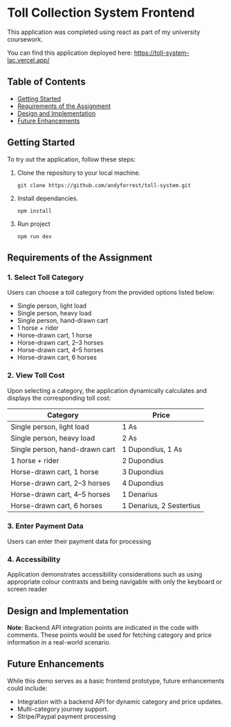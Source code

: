 # Toll Collection System Frontend

This application was completed using react as part of my university coursework.

You can find this application deployed here: https://toll-system-lac.vercel.app/

## Table of Contents
- [Getting Started](#getting-started)
- [Requirements of the Assignment](#requirements-of-the-assignment)
- [Design and Implementation](#design-and-implementation)
- [Future Enhancements](#future-enhancements)

## Getting Started

To try out the application, follow these steps:

1. Clone the repository to your local machine.
   ```shell
   git clone https://github.com/andyforrest/toll-system.git
2. Install dependancies.
    ```shell
    npm install
4. Run project
      ```shell
    npm run dev

## Requirements of the Assignment

### 1. Select Toll Category
Users can choose a toll category from the provided options listed below:

- Single person, light load
- Single person, heavy load
- Single person, hand-drawn cart
- 1 horse + rider
- Horse-drawn cart, 1 horse
- Horse-drawn cart, 2–3 horses
- Horse-drawn cart, 4–5 horses
- Horse-drawn cart, 6 horses

### 2. View Toll Cost
Upon selecting a category, the application dynamically calculates and displays the corresponding toll cost:

| Category                        | Price                          |
|---------------------------------|--------------------------------|
| Single person, light load       | 1 As                           |
| Single person, heavy load       | 2 As                           |
| Single person, hand-drawn cart  | 1 Dupondius, 1 As               |
| 1 horse + rider                 | 2 Dupondius                    |
| Horse-drawn cart, 1 horse       | 3 Dupondius                    |
| Horse-drawn cart, 2–3 horses    | 4 Dupondius                    |
| Horse-drawn cart, 4–5 horses    | 1 Denarius                     |
| Horse-drawn cart, 6 horses      | 1 Denarius, 2 Sestertius        |


### 3. Enter Payment Data
Users can enter their payment data for processing

### 4. Accessibility
Application demonstrates accessibility considerations such as using appropriate colour contrasts and being navigable with only the keyboard or screen reader

## Design and Implementation

**Note**: Backend API integration points are indicated in the code with comments. These points would be used for fetching category and price information in a real-world scenario.

## Future Enhancements

While this demo serves as a basic frontend prototype, future enhancements could include:

- Integration with a backend API for dynamic category and price updates.
- Multi-category journey support.
- Stripe/Paypal payment processing






